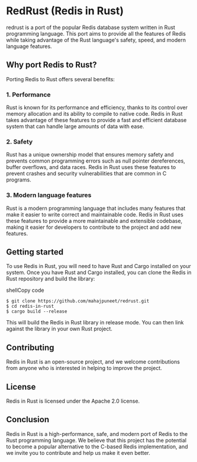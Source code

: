 # RedRust (Redis in Rust)

redrust is a port of the popular Redis database system written in Rust programming language. This port aims to provide all the features of Redis while taking advantage of the Rust language's safety, speed, and modern language features.

Why port Redis to Rust?
-----------------------

Porting Redis to Rust offers several benefits:

### 1\. Performance

Rust is known for its performance and efficiency, thanks to its control over memory allocation and its ability to compile to native code. Redis in Rust takes advantage of these features to provide a fast and efficient database system that can handle large amounts of data with ease.

### 2\. Safety

Rust has a unique ownership model that ensures memory safety and prevents common programming errors such as null pointer dereferences, buffer overflows, and data races. Redis in Rust uses these features to prevent crashes and security vulnerabilities that are common in C programs.

### 3\. Modern language features

Rust is a modern programming language that includes many features that make it easier to write correct and maintainable code. Redis in Rust uses these features to provide a more maintainable and extensible codebase, making it easier for developers to contribute to the project and add new features.

Getting started
---------------

To use Redis in Rust, you will need to have Rust and Cargo installed on your system. Once you have Rust and Cargo installed, you can clone the Redis in Rust repository and build the library:

shellCopy code
```
$ git clone https://github.com/mahajpuneet/redrust.git
$ cd redis-in-rust
$ cargo build --release
```

This will build the Redis in Rust library in release mode. You can then link against the library in your own Rust project.

Contributing
------------

Redis in Rust is an open-source project, and we welcome contributions from anyone who is interested in helping to improve the project. 

License
-------

Redis in Rust is licensed under the Apache 2.0 license. 

Conclusion
----------

Redis in Rust is a high-performance, safe, and modern port of Redis to the Rust programming language. We believe that this project has the potential to become a popular alternative to the C-based Redis implementation, and we invite you to contribute and help us make it even better.
